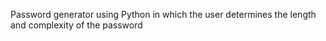 Password generator using Python in which the user determines the length and complexity of the password
